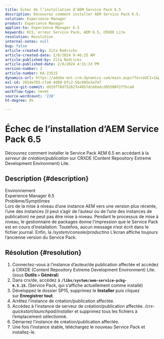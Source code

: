 ```yaml
---
title: Échec de l’installation d’AEM Service Pack 6.5
description: Découvrez comment installer AEM Service Pack 6.5.
solution: Experience Manager
product: Experience Manager
applies-to: Experience Manager 6.5
keywords: KCS, erreur Service Pack, AEM 6.5, CRXDE Lite
resolution: Resolution
internal-notes: null
bug: false
article-created-by: Zita Rodricks
article-created-date: 2/8/2024 9:46:25 AM
article-published-by: Zita Rodricks
article-published-date: 2/8/2024 4:31:33 PM
version-number: 2
article-number: KA-23515
dynamics-url: https://adobe-ent.crm.dynamics.com/main.aspx?forceUCI=1&pagetype=entityrecord&etn=knowledgearticle&id=67af1fe6-66c6-ee11-9079-6045bd006704
exl-id: 2654e703-cfa8-4d99-bfc2-50c995e3a7e7
source-git-commit: dd19f78d752827e48b7dc68adcd95500f2ffbca0
workflow-type: tm+mt
source-wordcount: '228'
ht-degree: 0%

---
```


# Échec de l’installation d’AEM Service Pack 6.5


Découvrez comment installer le Service Pack AEM 6.5 en accédant à la *serveur de création/publication* sur CRXDE (Content Repository Extreme Development Environment) Lite.

## Description {#description}

Environnement<br>
Experience Manager 6.5
<br>Problème/Symptômes<br>
Lors de la mise à niveau d’une instance AEM vers une version plus récente, l’une des instances (il peut s’agir de l’auteur ou de l’une des instances de publication) ne peut pas être mise à niveau. Pendant le processus de mise à niveau, le gestionnaire de packages donne l’impression que le Service Pack est en cours d’installation. Toutefois, aucun message n’est écrit dans le fichier journal. Enfin, la */system/console/productino* L’écran affiche toujours l’ancienne version du Service Pack.


## Résolution {#resolution}


1. Connectez-vous à l’instance d’auteur/de publication affectée et accédez à CRXDE (Content Repository Extreme Development Environment) Lite. (sous<b> Outils `>`  Général</b>)
2. Dans crx/de, accédez à <b>`/libs/system/aem-service-pckg-6.5.15`. </b>(Service Pack, qui s’affiche actuellement comme installé)
3. Développez le dossier SP15, supprimez le <b>Installer</b> puis cliquez sur <b>Enregistrer tout</b>.
4. Arrêtez l’instance de création/publication affectée.
5. Accédez à l’instance de serveur de création/publication affectée. */crx-quickstart/launchpad/installer* et supprimez tous les fichiers à l’emplacement sélectionné.
6. Démarrez l’instance de création/publication affectée.
7. Une fois l’instance stable, téléchargez le nouveau Service Pack et installez-le.
